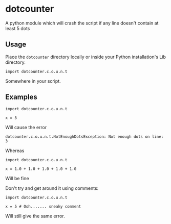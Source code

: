 # dotcounter
A python module which will crash the script if any line doesn't contain at least 5 dots

## Usage
Place the ```dotcounter``` directory locally or inside your Python installation's Lib directory.
```
import dotcounter.c.o.u.n.t
```
Somewhere in your script.

## Examples
```
import dotcounter.c.o.u.n.t

x = 5
```
Will cause the error
```
dotcounter.c.o.u.n.t.NotEnoughDotsException: Not enough dots on line: 3
```

Whereas
```
import dotcounter.c.o.u.n.t

x = 1.0 + 1.0 + 1.0 + 1.0 + 1.0
```
Will be fine

Don't try and get around it using comments:
```
import dotcounter.c.o.u.n.t

x = 5 # Ooh....... sneaky comment
```
Will still give the same error.
